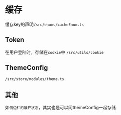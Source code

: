 # 缓存
缓存key的声明`/src/enums/cacheEnum.ts`

## Token
在用户登陆时，存储在`cookie`中  `/src/utils/cookie`

## ThemeConfig
`/src/store/modules/theme.ts`

## 其他
如`侧边栏的展开状态`，其实也是可以同themeConfig一起存储
